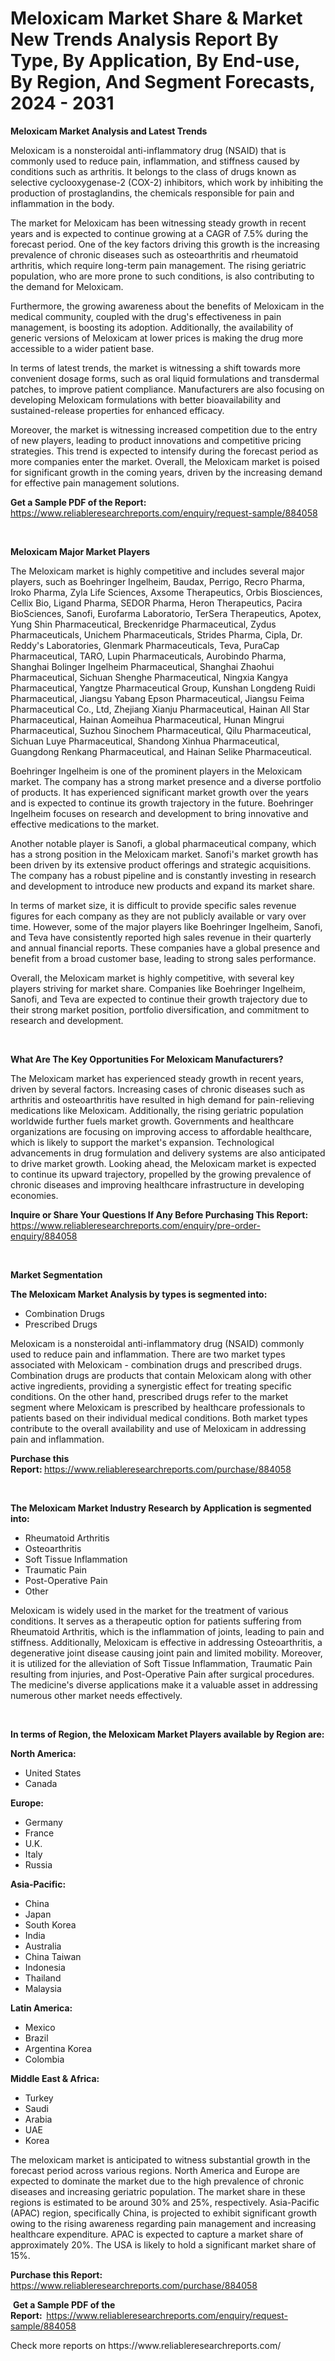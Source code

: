 <p><h1>Meloxicam Market Share & Market New Trends Analysis Report By Type, By Application, By End-use, By Region, And Segment Forecasts, 2024 - 2031</h1></p><p><strong>Meloxicam Market Analysis and Latest Trends</strong></p>
<p><p>Meloxicam is a nonsteroidal anti-inflammatory drug (NSAID) that is commonly used to reduce pain, inflammation, and stiffness caused by conditions such as arthritis. It belongs to the class of drugs known as selective cyclooxygenase-2 (COX-2) inhibitors, which work by inhibiting the production of prostaglandins, the chemicals responsible for pain and inflammation in the body.</p><p>The market for Meloxicam has been witnessing steady growth in recent years and is expected to continue growing at a CAGR of 7.5% during the forecast period. One of the key factors driving this growth is the increasing prevalence of chronic diseases such as osteoarthritis and rheumatoid arthritis, which require long-term pain management. The rising geriatric population, who are more prone to such conditions, is also contributing to the demand for Meloxicam.</p><p>Furthermore, the growing awareness about the benefits of Meloxicam in the medical community, coupled with the drug's effectiveness in pain management, is boosting its adoption. Additionally, the availability of generic versions of Meloxicam at lower prices is making the drug more accessible to a wider patient base.</p><p>In terms of latest trends, the market is witnessing a shift towards more convenient dosage forms, such as oral liquid formulations and transdermal patches, to improve patient compliance. Manufacturers are also focusing on developing Meloxicam formulations with better bioavailability and sustained-release properties for enhanced efficacy.</p><p>Moreover, the market is witnessing increased competition due to the entry of new players, leading to product innovations and competitive pricing strategies. This trend is expected to intensify during the forecast period as more companies enter the market. Overall, the Meloxicam market is poised for significant growth in the coming years, driven by the increasing demand for effective pain management solutions.</p></p>
<p><strong>Get a Sample PDF of the Report:&nbsp;</strong> <a href="https://www.reliableresearchreports.com/enquiry/request-sample/884058">https://www.reliableresearchreports.com/enquiry/request-sample/884058</a></p>
<p>&nbsp;</p>
<p><strong>Meloxicam Major Market Players</strong></p>
<p><p>The Meloxicam market is highly competitive and includes several major players, such as Boehringer Ingelheim, Baudax, Perrigo, Recro Pharma, Iroko Pharma, Zyla Life Sciences, Axsome Therapeutics, Orbis Biosciences, Cellix Bio, Ligand Pharma, SEDOR Pharma, Heron Therapeutics, Pacira BioSciences, Sanofi, Eurofarma Laboratorio, TerSera Therapeutics, Apotex, Yung Shin Pharmaceutical, Breckenridge Pharmaceutical, Zydus Pharmaceuticals, Unichem Pharmaceuticals, Strides Pharma, Cipla, Dr. Reddy's Laboratories, Glenmark Pharmaceuticals, Teva, PuraCap Pharmaceutical, TARO, Lupin Pharmaceuticals, Aurobindo Pharma, Shanghai Bolinger Ingelheim Pharmaceutical, Shanghai Zhaohui Pharmaceutical, Sichuan Shenghe Pharmaceutical, Ningxia Kangya Pharmaceutical, Yangtze Pharmaceutical Group, Kunshan Longdeng Ruidi Pharmaceutical, Jiangsu Yabang Epson Pharmaceutical, Jiangsu Feima Pharmaceutical Co., Ltd, Zhejiang Xianju Pharmaceutical, Hainan All Star Pharmaceutical, Hainan Aomeihua Pharmaceutical, Hunan Mingrui Pharmaceutical, Suzhou Sinochem Pharmaceutical, Qilu Pharmaceutical, Sichuan Luye Pharmaceutical, Shandong Xinhua Pharmaceutical, Guangdong Renkang Pharmaceutical, and Hainan Selike Pharmaceutical.</p><p>Boehringer Ingelheim is one of the prominent players in the Meloxicam market. The company has a strong market presence and a diverse portfolio of products. It has experienced significant market growth over the years and is expected to continue its growth trajectory in the future. Boehringer Ingelheim focuses on research and development to bring innovative and effective medications to the market.</p><p>Another notable player is Sanofi, a global pharmaceutical company, which has a strong position in the Meloxicam market. Sanofi's market growth has been driven by its extensive product offerings and strategic acquisitions. The company has a robust pipeline and is constantly investing in research and development to introduce new products and expand its market share.</p><p>In terms of market size, it is difficult to provide specific sales revenue figures for each company as they are not publicly available or vary over time. However, some of the major players like Boehringer Ingelheim, Sanofi, and Teva have consistently reported high sales revenue in their quarterly and annual financial reports. These companies have a global presence and benefit from a broad customer base, leading to strong sales performance.</p><p>Overall, the Meloxicam market is highly competitive, with several key players striving for market share. Companies like Boehringer Ingelheim, Sanofi, and Teva are expected to continue their growth trajectory due to their strong market position, portfolio diversification, and commitment to research and development.</p></p>
<p>&nbsp;</p>
<p><strong>What Are The Key Opportunities For Meloxicam Manufacturers?</strong></p>
<p><p>The Meloxicam market has experienced steady growth in recent years, driven by several factors. Increasing cases of chronic diseases such as arthritis and osteoarthritis have resulted in high demand for pain-relieving medications like Meloxicam. Additionally, the rising geriatric population worldwide further fuels market growth. Governments and healthcare organizations are focusing on improving access to affordable healthcare, which is likely to support the market's expansion. Technological advancements in drug formulation and delivery systems are also anticipated to drive market growth. Looking ahead, the Meloxicam market is expected to continue its upward trajectory, propelled by the growing prevalence of chronic diseases and improving healthcare infrastructure in developing economies.</p></p>
<p><strong>Inquire or Share Your Questions If Any Before Purchasing This Report:</strong> <a href="https://www.reliableresearchreports.com/enquiry/pre-order-enquiry/884058">https://www.reliableresearchreports.com/enquiry/pre-order-enquiry/884058</a></p>
<p>&nbsp;</p>
<p><strong>Market Segmentation</strong></p>
<p><strong>The Meloxicam Market Analysis by types is segmented into:</strong></p>
<p><ul><li>Combination Drugs</li><li>Prescribed Drugs</li></ul></p>
<p><p>Meloxicam is a nonsteroidal anti-inflammatory drug (NSAID) commonly used to reduce pain and inflammation. There are two market types associated with Meloxicam - combination drugs and prescribed drugs. Combination drugs are products that contain Meloxicam along with other active ingredients, providing a synergistic effect for treating specific conditions. On the other hand, prescribed drugs refer to the market segment where Meloxicam is prescribed by healthcare professionals to patients based on their individual medical conditions. Both market types contribute to the overall availability and use of Meloxicam in addressing pain and inflammation.</p></p>
<p><strong>Purchase this Report:&nbsp;</strong><a href="https://www.reliableresearchreports.com/purchase/884058">https://www.reliableresearchreports.com/purchase/884058</a></p>
<p>&nbsp;</p>
<p><strong>The Meloxicam Market Industry Research by Application is segmented into:</strong></p>
<p><ul><li>Rheumatoid Arthritis</li><li>Osteoarthritis</li><li>Soft Tissue Inflammation</li><li>Traumatic Pain</li><li>Post-Operative Pain</li><li>Other</li></ul></p>
<p><p>Meloxicam is widely used in the market for the treatment of various conditions. It serves as a therapeutic option for patients suffering from Rheumatoid Arthritis, which is the inflammation of joints, leading to pain and stiffness. Additionally, Meloxicam is effective in addressing Osteoarthritis, a degenerative joint disease causing joint pain and limited mobility. Moreover, it is utilized for the alleviation of Soft Tissue Inflammation, Traumatic Pain resulting from injuries, and Post-Operative Pain after surgical procedures. The medicine's diverse applications make it a valuable asset in addressing numerous other market needs effectively.</p></p>
<p>&nbsp;</p>
<p><strong>In terms of Region, the Meloxicam Market Players available by Region are:</strong></p>
<p>
    <p> <strong> North America: </strong>
        <ul>
            <li>United States</li>
            <li>Canada</li>
        </ul>
        </p> 
    <p> <strong> Europe: </strong>
        <ul>
            <li>Germany</li>
            <li>France</li>
            <li>U.K.</li>
            <li>Italy</li>
            <li>Russia</li>
        </ul>
        </p> 
    <p> <strong> Asia-Pacific: </strong>
        <ul>
            <li>China</li>
            <li>Japan</li>
            <li>South Korea</li>
            <li>India</li>
            <li>Australia</li>
            <li>China Taiwan</li>
            <li>Indonesia</li>
            <li>Thailand</li>
            <li>Malaysia</li>
        </ul>
        </p> 
    <p> <strong> Latin America: </strong>
        <ul>
            <li>Mexico</li>
            <li>Brazil</li>
            <li>Argentina Korea</li>
            <li>Colombia</li>
        </ul>
        </p> 
    <p> <strong> Middle East & Africa: </strong>
        <ul>
            <li>Turkey</li>
            <li>Saudi</li>
            <li>Arabia</li>
            <li>UAE</li>
            <li>Korea</li>
        </ul>
    </p>
    </p>
<p><p>The meloxicam market is anticipated to witness substantial growth in the forecast period across various regions. North America and Europe are expected to dominate the market due to the high prevalence of chronic diseases and increasing geriatric population. The market share in these regions is estimated to be around 30% and 25%, respectively. Asia-Pacific (APAC) region, specifically China, is projected to exhibit significant growth owing to the rising awareness regarding pain management and increasing healthcare expenditure. APAC is expected to capture a market share of approximately 20%. The USA is likely to hold a significant market share of 15%.</p></p>
<p><strong>Purchase this Report: </strong><a href="https://www.reliableresearchreports.com/purchase/884058">https://www.reliableresearchreports.com/purchase/884058</a></p>
<p>&nbsp;<strong>Get a Sample PDF of the Report:&nbsp;&nbsp;</strong><a href="https://www.reliableresearchreports.com/enquiry/request-sample/884058">https://www.reliableresearchreports.com/enquiry/request-sample/884058</a></p>
<p><strong></strong></p>
<p>Check more reports on https://www.reliableresearchreports.com/</p>